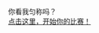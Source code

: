 你看我匀称吗？<br><a href="https://gitee.com/gitwarning/afctf/raw/master/%E7%AD%BE%E5%88%B0.zip">点击这里，开始你的比赛！</a>